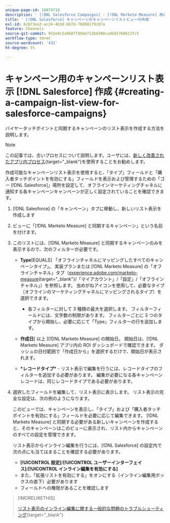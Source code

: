 ```yaml
---
unique-page-id: 18874718
description: ' [!DNL Salesforce Campaigns] - [!DNL Marketo Measure] 用のキャンペーンリスト表示の作成'
title: ' [!DNL Salesforce] キャンペーンのキャンペーンリストビューの作成'
exl-id: 8c673ea3-ac24-4b3d-b67d-76888179c07a
feature: Channels
source-git-commit: 915e9c5a968ffd9de713b4308cadb91768613fc5
workflow-type: tm+mt
source-wordcount: '431'
ht-degree: 5%

---
```


# キャンペーン用のキャンペーンリスト表示 [!DNL Salesforce] 作成 {#creating-a-campaign-list-view-for-salesforce-campaigns}

バイヤータッチポイントと同期するキャンペーンのリスト表示を作成する方法を説明します。

>[!NOTE]
>
>この記事では、古いプロセスについて説明します。ユーザには、[新しく改善されたアプリ内プロセス](/help/channel-tracking-and-setup/offline-channels/custom-campaign-sync.md){target="_blank"}を使用することをお勧めします。

作成可能なキャンペーンリスト表示を使用すると、「タイプ」フィールドと「購入者タッチポイントを有効にする」フィールドを表示および管理するための「ゴー [!DNL Salesforce]」場所を設定して、オフラインマーケティングチャネルに通知する各キャンペーンキャンペーンが正しく設定されていることを確認できます。

1. [!DNL Salesforce] の「キャンペーン」タブに移動し、新しいリスト表示を作成します
1. ビューに「[!DNL Marketo Measure] と同期するキャンペーン」という名前を付けます。
1. このリストには、[!DNL Marketo Measure] と同期するキャンペーンのみを表示するので、次のフィルターが必要です。

   * **Type**&#x200B;[EQUALS] 「オフラインチャネルにマッピングしたすべてのキャンペーンタイプ」。 実装プランまたは [!DNL Marketo Measure] の「オフラインチャネル」タブ（[experience.adobe.com/marketo-measure](https://experience.adobe.com/marketo-measure?lang=ja){target="_blank"}/「マイアカウント」/「設定」/「オフラインチャネル」）を参照します。 虫めがねアイコンを使用して、必要なタイプ（オフラインのマーケティングチャネルにマッピングされるタイプ）を選択できます。

      * 各フィルターに対して 3 種類の最大を選択します。 フィルターフィールドには、文字数の制限があります。 フィルターごとに 3 つのタイプから開始し、必要に応じて「Type」フィルターの行を追加します。

   * **作成日**&#x200B;[ 以上 ]&#x200B;[!DNL Marketo Measure] の開始日。 開始日は、[!DNL Marketo Measure] アプリ内の ROI ダッシュボードで確認できます。 ダッシュの日付範囲で「作成日から」を選択するだけで、開始日が表示されます。
   * **&#42;レコードタイプ&#42;** - リスト表示で編集を行うには、レコードタイプのフィルターを追加する必要があります。 編集が必要になる各キャンペーンレコードは、同じレコードタイプである必要があります。

1. 選択したフィールドを編集して、リスト表示に表示します。 リスト表示の完全な設定は、次の例のようになります。

   このビューでは、キャンペーンを表示し、「タイプ」および「購入者タッチポイントを有効にする」フィールドを必要に応じて編集できます。 [!DNL Marketo Measure] と同期する必要がある新しいキャンペーンを作成すると、そのキャンペーンはこのビューに表示され、リスト内からキャンペーンのすべての設定を管理できます。

   リスト表示からインライン編集を行うには、[!DNL Salesforce] の設定内で次の点にも当てはまることを確認する必要があります。

   * **[!UICONTROL 設定]**/**[!UICONTROL ユーザーインターフェイス]**/**[!UICONTROL インライン編集を有効にする]**
   * また、「拡張リストを有効にする」をオンにする（インライン編集用ボックスの直下）必要があります
   * フィールドへの権限があることを確認します

>[!MORELIKETHIS]
>
>[&#x200B; リスト表示のインライン編集に関する一般的な問題のトラブルシューティング &#x200B;](http://help.salesforce.com/articleView?id=000003911&language=en_US&type=1){target="_blank"}
